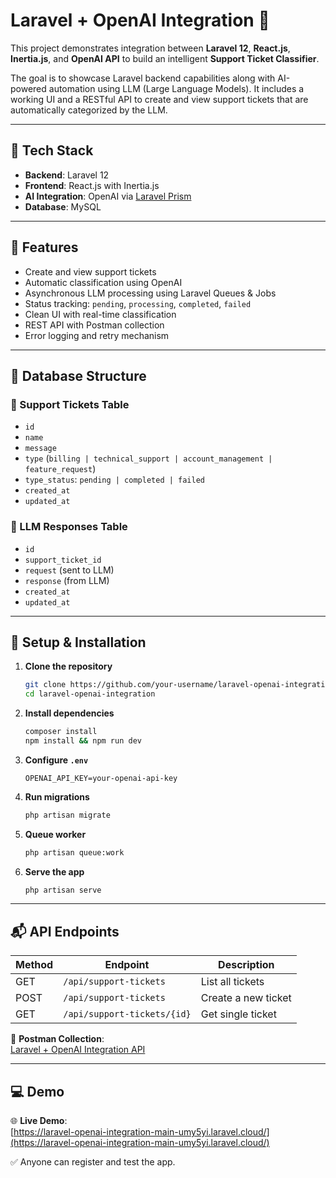 # Laravel + OpenAI Integration 🚀

This project demonstrates integration between **Laravel 12**, **React.js**, **Inertia.js**, and **OpenAI API** to build
an intelligent **Support Ticket Classifier**.

The goal is to showcase Laravel backend capabilities along with AI-powered automation using LLM (Large Language Models).
It includes a working UI and a RESTful API to create and view support tickets that are automatically categorized by the
LLM.

---

## 🔧 Tech Stack

- **Backend**: Laravel 12
- **Frontend**: React.js with Inertia.js
- **AI Integration**: OpenAI via [Laravel Prism](https://github.com/prism-php/prism)
- **Database**: MySQL

---

## 🎯 Features

- Create and view support tickets
- Automatic classification using OpenAI
- Asynchronous LLM processing using Laravel Queues & Jobs
- Status tracking: `pending`, `processing`, `completed`, `failed`
- Clean UI with real-time classification
- REST API with Postman collection
- Error logging and retry mechanism

---

## 📁 Database Structure

### 📝 Support Tickets Table

- `id`
- `name`
- `message`
- `type` (`billing | technical_support | account_management | feature_request`)
- `type_status`: `pending | completed | failed`
- `created_at`
- `updated_at`

### 🧠 LLM Responses Table

- `id`
- `support_ticket_id`
- `request` (sent to LLM)
- `response` (from LLM)
- `created_at`
- `updated_at`

---

## 🚀 Setup & Installation

1. **Clone the repository**
   ```bash
   git clone https://github.com/your-username/laravel-openai-integration.git
   cd laravel-openai-integration
   ```

2. **Install dependencies**
   ```bash
   composer install
   npm install && npm run dev
   ```

3. **Configure `.env`**
   ```env
   OPENAI_API_KEY=your-openai-api-key
   ```

4. **Run migrations**
   ```bash
   php artisan migrate
   ```

5. **Queue worker**
   ```bash
   php artisan queue:work
   ```

6. **Serve the app**
   ```bash
   php artisan serve
   ```

---

## 📬 API Endpoints

| Method | Endpoint                    | Description         |
|--------|-----------------------------|---------------------|
| GET    | `/api/support-tickets`      | List all tickets    |
| POST   | `/api/support-tickets`      | Create a new ticket |
| GET    | `/api/support-tickets/{id}` | Get single ticket   |

🔗 **Postman Collection**:  
[Laravel + OpenAI Integration API](https://www.postman.com/docking-module-architect-45770649/public-space/collection/dtvptyq/laravel-openai-integration)

---

## 💻 Demo

🌐 **Live Demo**:  
[https://laravel-openai-integration-main-umy5yi.laravel.cloud/](https://laravel-openai-integration-main-umy5yi.laravel.cloud/)

✅ Anyone can register and test the app.
